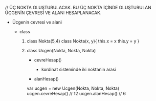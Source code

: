 // ÜÇ NOKTA OLUŞTURULACAK. BU ÜÇ NOKTA İÇİNDE OLUŞTURULAN ÜÇGENİN ÇEVRESİ VE ALANI HESAPLANACAK. 

- Ücgenin cevresi ve alani

    - class 
        1. class Nokta(5,4)
            class Nokta(x, y){
                this.x = x
                this.y = y
            }


        2. class Ucgen(Nokta, Nokta, Nokta)

            - cevreHesap()
                - kordinat sisteminde iki noktanin arasi 


            - alanHesap()


            var ucgen = new Ucgen(Nokta, Nokta, Nokta)
            ucgen.cevreHesap() // 12
            ucgen.alanHesap() // 6
